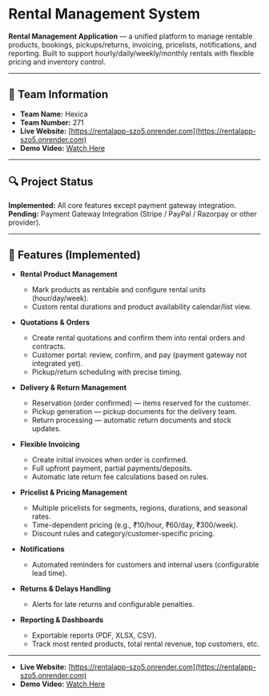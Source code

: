 # Rental Management System

**Rental Management Application** — a unified platform to manage rentable products, bookings, pickups/returns, invoicing, pricelists, notifications, and reporting. Built to support hourly/daily/weekly/monthly rentals with flexible pricing and inventory control.

---

## 👥 Team Information
- **Team Name:** Hexica  
- **Team Number:** 271  
- **Live Website:** [https://rentalapp-szo5.onrender.com](https://rentalapp-szo5.onrender.com)  
- **Demo Video:** [Watch Here](https://drive.google.com/file/d/1RpPwc7CMNSixq5kNpv3_TUlG950gl3DR/view?usp=sharing)  

---

## 🔍 Project Status
**Implemented:** All core features except payment gateway integration.  
**Pending:** Payment Gateway Integration (Stripe / PayPal / Razorpay or other provider).

---

## 🚀 Features (Implemented)

- **Rental Product Management**
  - Mark products as rentable and configure rental units (hour/day/week).
  - Custom rental durations and product availability calendar/list view.

- **Quotations & Orders**
  - Create rental quotations and confirm them into rental orders and contracts.
  - Customer portal: review, confirm, and pay (payment gateway not integrated yet).
  - Pickup/return scheduling with precise timing.

- **Delivery & Return Management**
  - Reservation (order confirmed) — items reserved for the customer.
  - Pickup generation — pickup documents for the delivery team.
  - Return processing — automatic return documents and stock updates.

- **Flexible Invoicing**
  - Create initial invoices when order is confirmed.
  - Full upfront payment, partial payments/deposits.
  - Automatic late return fee calculations based on rules.

- **Pricelist & Pricing Management**
  - Multiple pricelists for segments, regions, durations, and seasonal rates.
  - Time-dependent pricing (e.g., ₹10/hour, ₹60/day, ₹300/week).
  - Discount rules and category/customer-specific pricing.

- **Notifications**
  - Automated reminders for customers and internal users (configurable lead time).

- **Returns & Delays Handling**
  - Alerts for late returns and configurable penalties.

- **Reporting & Dashboards**
  - Exportable reports (PDF, XLSX, CSV).
  - Track most rented products, total rental revenue, top customers, etc.

---

- **Live Website:** [https://rentalapp-szo5.onrender.com](https://rentalapp-szo5.onrender.com)  
- **Demo Video:** [Watch Here](https://drive.google.com/file/d/1RpPwc7CMNSixq5kNpv3_TUlG950gl3DR/view?usp=sharing)  

